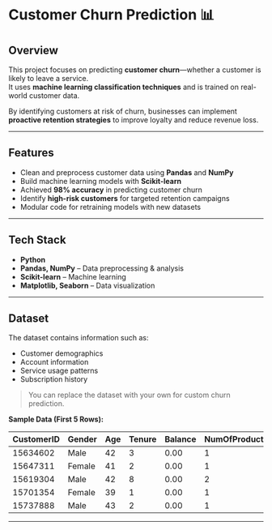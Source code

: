 # Customer Churn Prediction 📊

## Overview
This project focuses on predicting **customer churn**—whether a customer is likely to leave a service.  
It uses **machine learning classification techniques** and is trained on real-world customer data.

By identifying customers at risk of churn, businesses can implement **proactive retention strategies** to improve loyalty and reduce revenue loss.

---

## Features
- Clean and preprocess customer data using **Pandas** and **NumPy**  
- Build machine learning models with **Scikit-learn**  
- Achieved **98% accuracy** in predicting customer churn  
- Identify **high-risk customers** for targeted retention campaigns  
- Modular code for retraining models with new datasets  

---

## Tech Stack
- **Python**  
- **Pandas, NumPy** – Data preprocessing & analysis  
- **Scikit-learn** – Machine learning  
- **Matplotlib, Seaborn** – Data visualization  

---

## Dataset
The dataset contains information such as:  
- Customer demographics  
- Account information  
- Service usage patterns  
- Subscription history  

> You can replace the dataset with your own for custom churn prediction.

**Sample Data (First 5 Rows):**

| CustomerID | Gender | Age | Tenure | Balance | NumOfProducts | HasCrCard | IsActiveMember | EstimatedSalary | Exited |
|------------|--------|-----|--------|--------|---------------|-----------|----------------|----------------|--------|
| 15634602   | Male   | 42  | 3      | 0.00   | 1             | 1         | 1              | 101348.88      | 1      |
| 15647311   | Female | 41  | 2      | 0.00   | 1             | 0         | 1              | 112542.58      | 0      |
| 15619304   | Male   | 42  | 8      | 0.00   | 2             | 1         | 0              | 113931.57      | 1      |
| 15701354   | Female | 39  | 1      | 0.00   | 1             | 0         | 0              | 93826.63       | 0      |
| 15737888   | Male   | 43  | 2      | 0.00   | 1             | 1         | 1              | 79084.10       | 0      |

---

